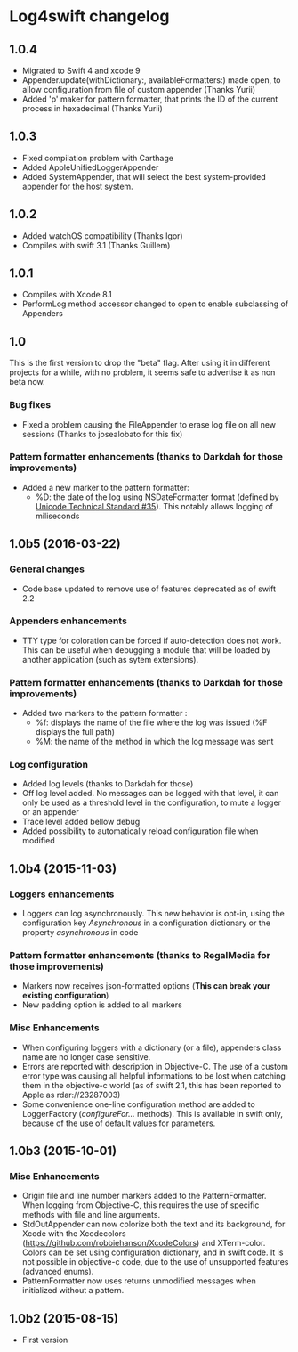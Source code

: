 # Log4swift changelog

## 1.0.4
- Migrated to Swift 4 and xcode 9
- Appender.update(withDictionary:, availableFormatters:) made open, to allow configuration from file of custom appender (Thanks Yurii)
- Added 'p' maker for pattern formatter, that prints the ID of the current process in hexadecimal (Thanks Yurii)

## 1.0.3
- Fixed compilation problem with Carthage
- Added AppleUnifiedLoggerAppender
- Added SystemAppender, that will select the best system-provided appender for the host system.

## 1.0.2

- Added watchOS compatibility (Thanks Igor)
- Compiles with swift 3.1 (Thanks Guillem)

## 1.0.1

- Compiles with Xcode 8.1
- PerformLog method accessor changed to open to enable subclassing of Appenders

## 1.0

This is the first version to drop the "beta" flag. After using it in different projects for a while, with no problem, it seems safe to advertise it as non beta now.

### Bug fixes
- Fixed a problem causing the FileAppender to erase log file on all new sessions (Thanks to josealobato for this fix)

### Pattern formatter enhancements (thanks to Darkdah for those improvements)
- Added a new marker to the pattern formatter:
  - %D: the date of the log using NSDateFormatter format (defined by [Unicode Technical Standard #35](http://www.unicode.org/reports/tr35/tr35-31/tr35-dates.html#Date_Format_Patterns)). This notably allows logging of miliseconds

## 1.0b5 (2016-03-22)

### General changes
- Code base updated to remove use of features deprecated as of swift 2.2

### Appenders enhancements
- TTY type for coloration can be forced if auto-detection does not work. This can be useful when debugging a module that will be loaded by another application (such as sytem extensions).

### Pattern formatter enhancements (thanks to Darkdah for those improvements)

- Added two markers to the pattern formatter :
  - %f: displays the name of the file where the log was issued (%F displays the full path)
  - %M: the name of the method in which the log message was sent

### Log configuration

- Added log levels (thanks to Darkdah for those)
 - Off log level added. No messages can be logged with that level, it can only be used as a threshold level in the configuration, to mute a logger or an appender
 - Trace level added bellow debug
- Added possibility to automatically reload configuration file when modified

## 1.0b4 (2015-11-03)

### Loggers enhancements
- Loggers can log asynchronously. This new behavior is opt-in, using the configuration key *Asynchronous* in a configuration dictionary or the property *asynchronous* in code

### Pattern formatter enhancements (thanks to RegalMedia for those improvements)
- Markers now receives json-formatted options (**This can break your existing configuration**)
- New padding option is added to all markers

###  Misc Enhancements
- When configuring loggers with a dictionary (or a file), appenders class name are no longer case sensitive.
- Errors are reported with description in Objective-C. The use of a custom error type was causing all helpful informations to be lost when catching them in the objective-c world (as of swift 2.1, this has been reported to Apple as rdar://23287003)
- Some convenience one-line configuration method are added to LoggerFactory (*configureFor...* methods). This is available in swift only, because of the use of default values for parameters.

## 1.0b3 (2015-10-01)

### Misc Enhancements
- Origin file and line number markers added to the PatternFormatter. When logging from Objective-C, this requires the use of specific methods with file and line arguments.
- StdOutAppender can now colorize both the text and its background, for Xcode with the Xcodecolors (https://github.com/robbiehanson/XcodeColors) and XTerm-color. Colors can be set using configuration dictionary, and in swift code. It is not possible in objective-c code, due to the use of unsupported features (advanced enums).
- PatternFormatter now uses returns unmodified messages when initialized without a pattern.
 
## 1.0b2 (2015-08-15)
- First version 

